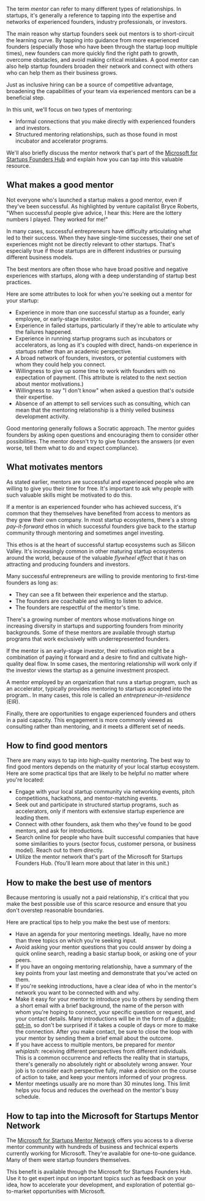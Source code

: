 The term *mentor* can refer to many different types of relationships. In startups, it's generally a reference to tapping into the expertise and networks of experienced founders, industry professionals, or investors.

The main reason why startup founders seek out mentors is to short-circuit the learning curve. By tapping into guidance from more experienced founders (especially those who have been through the startup loop multiple times), new founders can more quickly find the right path to growth, overcome obstacles, and avoid making critical mistakes. A good mentor can also help startup founders broaden their network and connect with others who can help them as their business grows.

Just as inclusive hiring can be a source of competitive advantage, broadening the capabilities of your team via experienced mentors can be a beneficial step.

In this unit, we'll focus on two types of mentoring:

- Informal connections that you make directly with experienced founders and investors.
- Structured mentoring relationships, such as those found in most incubator and accelerator programs.

We'll also briefly discuss the mentor network that's part of the [Microsoft for Startups Founders Hub](https://www.microsoft.com/startups?azure-portal=true) and explain how you can tap into this valuable resource.

## What makes a good mentor

Not everyone who's launched a startup makes a good mentor, even if they've been successful. As highlighted by venture capitalist Bryce Roberts, "When successful people give advice, I hear this: Here are the lottery numbers I played. They worked for me!"

In many cases, successful entrepreneurs have difficulty articulating what led to their success. When they have single-time successes, their one set of experiences might not be directly relevant to other startups. That's especially true if those startups are in different industries or pursuing different business models.

The best mentors are often those who have broad positive and negative experiences with startups, along with a deep understanding of startup best practices.

Here are some attributes to look for when you're seeking out a mentor for your startup:

- Experience in more than one successful startup as a founder, early employee, or early-stage investor.
- Experience in failed startups, particularly if they're able to articulate why the failures happened.
- Experience in running startup programs such as incubators or accelerators, as long as it's coupled with direct, hands-on experience in startups rather than an academic perspective.
- A broad network of founders, investors, or potential customers with whom they could help you connect.
- Willingness to give up some time to work with founders with no expectation of payment. (This attribute is related to the next section about mentor motivations.)
- Willingness to say "I don't know" when asked a question that's outside their expertise.
- Absence of an attempt to sell services such as consulting, which can mean that the mentoring relationship is a thinly veiled business development activity.

Good mentoring generally follows a Socratic approach. The mentor guides founders by asking open questions and encouraging them to consider other possibilities. The mentor doesn't try to give founders the answers (or even worse, tell them what to do and expect compliance).

## What motivates mentors

As stated earlier, mentors are successful and experienced people who are willing to give you their time for free. It's important to ask why people with such valuable skills might be motivated to do this.

If a mentor is an experienced founder who has achieved success, it's common that they themselves have benefited from access to mentors as they grew their own company. In most startup ecosystems, there's a strong *pay-it-forward* ethos in which successful founders give back to the startup community through mentoring and sometimes angel investing.

This ethos is at the heart of successful startup ecosystems such as Silicon Valley. It's increasingly common in other maturing startup ecosystems around the world, because of the valuable *flywheel effect* that it has on attracting and producing founders and investors.

Many successful entrepreneurs are willing to provide mentoring to first-time founders as long as:

- They can see a fit between their experience and the startup.
- The founders are coachable and willing to listen to advice.
- The founders are respectful of the mentor's time.

There's a growing number of mentors whose motivations hinge on increasing diversity in startups and supporting founders from minority backgrounds. Some of these mentors are available through startup programs that work exclusively with underrepresented founders.

If the mentor is an early-stage investor, their motivation might be a combination of paying it forward and a desire to find and cultivate high-quality deal flow. In some cases, the mentoring relationship will work only if the investor views the startup as a genuine investment prospect.

A mentor employed by an organization that runs a startup program, such as an accelerator, typically provides mentoring to startups accepted into the program.. In many cases, this role is called an *entrepreneur-in-residence* (EIR).

Finally, there are opportunities to engage experienced founders and others in a paid capacity. This engagement is more commonly viewed as consulting rather than mentoring, and it meets a different set of needs.

## How to find good mentors

There are many ways to tap into high-quality mentoring. The best way to find good mentors depends on the maturity of your local startup ecosystem. Here are some practical tips that are likely to be helpful no matter where you're located:

- Engage with your local startup community via networking events, pitch competitions, hackathons, and mentor-matching events.
- Seek out and participate in structured startup programs, such as accelerators, only if mentors with extensive startup experience are leading them.
- Connect with other founders, ask them who they've found to be good mentors, and ask for introductions.
- Search online for people who have built successful companies that have some similarities to yours (sector focus, customer persona, or business model). Reach out to them directly.
- Utilize the mentor network that's part of the Microsoft for Startups Founders Hub. (You'll learn more about that later in this unit.)

## How to make the best use of mentors

Because mentoring is usually not a paid relationship, it's critical that you make the best possible use of this scarce resource and ensure that you don't overstep reasonable boundaries.

Here are practical tips to help you make the best use of mentors:

- Have an agenda for your mentoring meetings. Ideally, have no more than three topics on which you're seeking input.
- Avoid asking your mentor questions that you could answer by doing a quick online search, reading a basic startup book, or asking one of your peers.
- If you have an ongoing mentoring relationship, have a summary of the key points from your last meeting and demonstrate that you've acted on them.
- If you're seeking introductions, have a clear idea of who in the mentor's network you want to be connected with and why.
- Make it easy for your mentor to introduce you to others by sending them a short email with a brief background, the name of the person with whom you're hoping to connect, your specific question or request, and your contact details. Many introductions will be in the form of a [double-opt-in](https://galileo.ventures/post/how-to-make-and-accept-email-intros?azure-portal=true  ), so don't be surprised if it takes a couple of days or more to make the connection. After you make contact, be sure to close the loop with your mentor by sending them a brief email about the outcome.
- If you have access to multiple mentors, be prepared for *mentor whiplash*: receiving different perspectives from different individuals. This is a common occurrence and reflects the reality that in startups, there's generally no absolutely right or absolutely wrong answer. Your job is to consider each perspective fully, make a decision on the course of action to take, and keep your mentors informed of your progress.
- Mentor meetings usually are no more than 30 minutes long. This limit helps you focus and reduces the overhead on the mentor's busy schedule.

## How to tap into the Microsoft for Startups Mentor Network

The [Microsoft for Startups Mentor Network](https://startups.microsoft.com/blog/mentorshipprimer?azure-portal=true) offers you access to a diverse mentor community with hundreds of business and technical experts currently working for Microsoft. They're available for one-to-one guidance. Many of them were startup founders themselves.

This benefit is available through the Microsoft for Startups Founders Hub. Use it to get expert input on important topics such as feedback on your idea, how to accelerate your development, and exploration of potential go-to-market opportunities with Microsoft.
